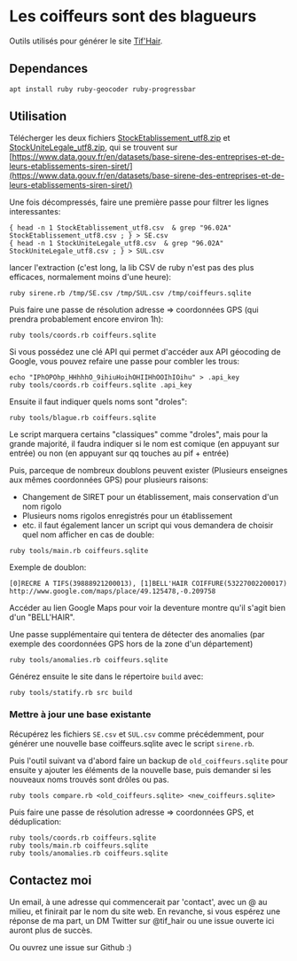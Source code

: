 # Les coiffeurs sont des blagueurs

Outils utilisés pour générer le site [Tif'Hair](https://tif.hair).

## Dependances

`apt install ruby ruby-geocoder ruby-progressbar`


## Utilisation

Télécherger les deux fichiers [StockEtablissement_utf8.zip](https://files.data.gouv.fr/insee-sirene/StockEtablissement_utf8.zip) et [StockUniteLegale_utf8.zip](https://files.data.gouv.fr/insee-sirene/StockUniteLegale_utf8.zip), qui se trouvent sur [https://www.data.gouv.fr/en/datasets/base-sirene-des-entreprises-et-de-leurs-etablissements-siren-siret/](https://www.data.gouv.fr/en/datasets/base-sirene-des-entreprises-et-de-leurs-etablissements-siren-siret/) 

Une fois décompressés, faire une première passe pour filtrer les lignes interessantes:

```
{ head -n 1 StockEtablissement_utf8.csv  & grep "96.02A" StockEtablissement_utf8.csv ; } > SE.csv
{ head -n 1 StockUniteLegale_utf8.csv  & grep "96.02A" StockUniteLegale_utf8.csv ; } > SUL.csv

```

lancer l'extraction (c'est long, la lib CSV de ruby n'est pas des plus efficaces, normalement moins d'une heure):

```
ruby sirene.rb /tmp/SE.csv /tmp/SUL.csv /tmp/coiffeurs.sqlite
```

Puis faire une passe de résolution adresse => coordonnées GPS (qui prendra probablement encore environ 1h):

```
ruby tools/coords.rb coiffeurs.sqlite
```

Si vous possédez une clé API qui permet d'accéder aux API géocoding de Google, vous pouvez refaire une passe pour combler les trous:

```
echo "IPhOPOhp_HHhhhO_9ihiuHoihOHIIHhOOIhIOihu" > .api_key
ruby tools/coords.rb coiffeurs.sqlite .api_key
```

Ensuite il faut indiquer quels noms sont "droles":
```
ruby tools/blague.rb coiffeurs.sqlite 
```

Le script marquera certains "classiques" comme "droles", mais pour la grande majorité, il faudra indiquer si le nom est comique (en appuyant sur entrée) ou non (en appuyant sur qq touches au pif + entrée)

Puis, parceque de nombreux doublons peuvent exister (Plusieurs enseignes aux mêmes coordonnées GPS) pour plusieurs raisons:
  * Changement de SIRET pour un établissement, mais conservation d'un nom rigolo
  * Plusieurs noms rigolos enregistrés pour un établissement
  * etc.
il faut également lancer un script qui vous demandera de choisir quel nom afficher en cas de double:

```
ruby tools/main.rb coiffeurs.sqlite
```

Exemple de doublon:
```
[0]RECRE A TIFS(39888921200013), [1]BELL'HAIR COIFFURE(53227002200017)	http://www.google.com/maps/place/49.125478,-0.209758
```

Accéder au lien Google Maps pour voir la deventure montre qu'il s'agit bien d'un "BELL'HAIR".

Une passe supplémentaire qui tentera de détecter des anomalies (par exemple des coordonnées GPS hors de la zone d'un département)

```
ruby tools/anomalies.rb coiffeurs.sqlite
```

Générez ensuite le site dans le répertoire `build` avec:

```
ruby tools/statify.rb src build
```


### Mettre à jour une base existante

Récupérez les fichiers `SE.csv` et `SUL.csv` comme précédemment, pour générer une nouvelle base coiffeurs.sqlite avec le script `sirene.rb`.

Puis l'outil suivant va d'abord faire un backup de `old_coiffeurs.sqlite` pour ensuite y ajouter les éléments de la nouvelle base, puis demander si les nouveaux noms trouvés sont drôles ou pas.

```
ruby tools compare.rb <old_coiffeurs.sqlite> <new_coiffeurs.sqlite>
```

Puis faire une passe de résolution adresse => coordonnées GPS, et déduplication:

```
ruby tools/coords.rb coiffeurs.sqlite
ruby tools/main.rb coiffeurs.sqlite
ruby tools/anomalies.rb coiffeurs.sqlite
```

## Contactez moi

Un email, à une adresse qui commencerait par 'contact', avec un @ au milieu, et finirait par le nom du site web. En revanche, si vous espérez une réponse de ma part, un DM Twitter sur @tif_hair ou une issue ouverte ici auront plus de succès.

Ou ouvrez une issue sur Github :)
